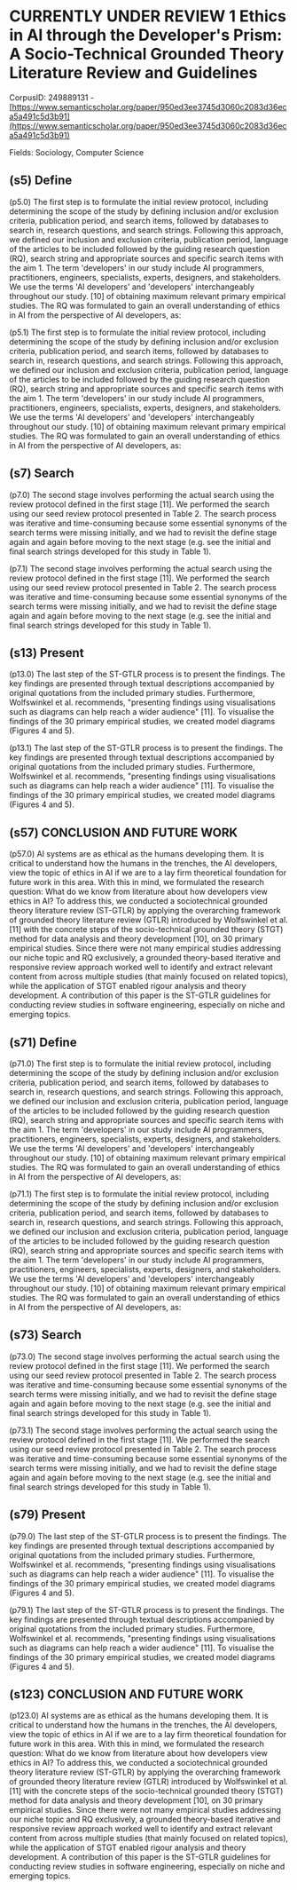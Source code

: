 # CURRENTLY UNDER REVIEW 1 Ethics in AI through the Developer's Prism: A Socio-Technical Grounded Theory Literature Review and Guidelines

CorpusID: 249889131 - [https://www.semanticscholar.org/paper/950ed3ee3745d3060c2083d36eca5a491c5d3b91](https://www.semanticscholar.org/paper/950ed3ee3745d3060c2083d36eca5a491c5d3b91)

Fields: Sociology, Computer Science

## (s5) Define
(p5.0) The first step is to formulate the initial review protocol, including determining the scope of the study by defining inclusion and/or exclusion criteria, publication period, and search items, followed by databases to search in, research questions, and search strings. Following this approach, we defined our inclusion and exclusion criteria, publication period, language of the articles to be included followed by the guiding research question (RQ), search string and appropriate sources and specific search items with the aim 1. The term 'developers' in our study include AI programmers, practitioners, engineers, specialists, experts, designers, and stakeholders. We use the terms 'AI developers' and 'developers' interchangeably throughout our study.   [10] of obtaining maximum relevant primary empirical studies. The RQ was formulated to gain an overall understanding of ethics in AI from the perspective of AI developers, as:

(p5.1) The first step is to formulate the initial review protocol, including determining the scope of the study by defining inclusion and/or exclusion criteria, publication period, and search items, followed by databases to search in, research questions, and search strings. Following this approach, we defined our inclusion and exclusion criteria, publication period, language of the articles to be included followed by the guiding research question (RQ), search string and appropriate sources and specific search items with the aim 1. The term 'developers' in our study include AI programmers, practitioners, engineers, specialists, experts, designers, and stakeholders. We use the terms 'AI developers' and 'developers' interchangeably throughout our study.   [10] of obtaining maximum relevant primary empirical studies. The RQ was formulated to gain an overall understanding of ethics in AI from the perspective of AI developers, as:
## (s7) Search
(p7.0) The second stage involves performing the actual search using the review protocol defined in the first stage [11]. We performed the search using our seed review protocol presented in Table 2. The search process was iterative and time-consuming because some essential synonyms of the search terms were missing initially, and we had to revisit the define stage again and again before moving to the next stage (e.g. see the initial and final search strings developed for this study in Table 1).

(p7.1) The second stage involves performing the actual search using the review protocol defined in the first stage [11]. We performed the search using our seed review protocol presented in Table 2. The search process was iterative and time-consuming because some essential synonyms of the search terms were missing initially, and we had to revisit the define stage again and again before moving to the next stage (e.g. see the initial and final search strings developed for this study in Table 1).
## (s13) Present
(p13.0) The last step of the ST-GTLR process is to present the findings. The key findings are presented through textual descriptions accompanied by original quotations from the included primary studies. Furthermore, Wolfswinkel et al. recommends, "presenting findings using visualisations such as diagrams can help reach a wider audience" [11]. To visualise the findings of the 30 primary empirical studies, we created model diagrams (Figures 4 and 5).

(p13.1) The last step of the ST-GTLR process is to present the findings. The key findings are presented through textual descriptions accompanied by original quotations from the included primary studies. Furthermore, Wolfswinkel et al. recommends, "presenting findings using visualisations such as diagrams can help reach a wider audience" [11]. To visualise the findings of the 30 primary empirical studies, we created model diagrams (Figures 4 and 5).
## (s57) CONCLUSION AND FUTURE WORK
(p57.0) AI systems are as ethical as the humans developing them. It is critical to understand how the humans in the trenches, the AI developers, view the topic of ethics in AI if we are to a lay firm theoretical foundation for future work in this area. With this in mind, we formulated the research question: What do we know from literature about how developers view ethics in AI? To address this, we conducted a sociotechnical grounded theory literature review (ST-GTLR) by applying the overarching framework of grounded theory literature review (GTLR) introduced by Wolfswinkel et al. [11] with the concrete steps of the socio-technical grounded theory (STGT) method for data analysis and theory development [10], on 30 primary empirical studies. Since there were not many empirical studies addressing our niche topic and RQ exclusively, a grounded theory-based iterative and responsive review approach worked well to identify and extract relevant content from across multiple studies (that mainly focused on related topics), while the application of STGT enabled rigour analysis and theory development. A contribution of this paper is the ST-GTLR guidelines for conducting review studies in software engineering, especially on niche and emerging topics.
## (s71) Define
(p71.0) The first step is to formulate the initial review protocol, including determining the scope of the study by defining inclusion and/or exclusion criteria, publication period, and search items, followed by databases to search in, research questions, and search strings. Following this approach, we defined our inclusion and exclusion criteria, publication period, language of the articles to be included followed by the guiding research question (RQ), search string and appropriate sources and specific search items with the aim 1. The term 'developers' in our study include AI programmers, practitioners, engineers, specialists, experts, designers, and stakeholders. We use the terms 'AI developers' and 'developers' interchangeably throughout our study.   [10] of obtaining maximum relevant primary empirical studies. The RQ was formulated to gain an overall understanding of ethics in AI from the perspective of AI developers, as:

(p71.1) The first step is to formulate the initial review protocol, including determining the scope of the study by defining inclusion and/or exclusion criteria, publication period, and search items, followed by databases to search in, research questions, and search strings. Following this approach, we defined our inclusion and exclusion criteria, publication period, language of the articles to be included followed by the guiding research question (RQ), search string and appropriate sources and specific search items with the aim 1. The term 'developers' in our study include AI programmers, practitioners, engineers, specialists, experts, designers, and stakeholders. We use the terms 'AI developers' and 'developers' interchangeably throughout our study.   [10] of obtaining maximum relevant primary empirical studies. The RQ was formulated to gain an overall understanding of ethics in AI from the perspective of AI developers, as:
## (s73) Search
(p73.0) The second stage involves performing the actual search using the review protocol defined in the first stage [11]. We performed the search using our seed review protocol presented in Table 2. The search process was iterative and time-consuming because some essential synonyms of the search terms were missing initially, and we had to revisit the define stage again and again before moving to the next stage (e.g. see the initial and final search strings developed for this study in Table 1).

(p73.1) The second stage involves performing the actual search using the review protocol defined in the first stage [11]. We performed the search using our seed review protocol presented in Table 2. The search process was iterative and time-consuming because some essential synonyms of the search terms were missing initially, and we had to revisit the define stage again and again before moving to the next stage (e.g. see the initial and final search strings developed for this study in Table 1).
## (s79) Present
(p79.0) The last step of the ST-GTLR process is to present the findings. The key findings are presented through textual descriptions accompanied by original quotations from the included primary studies. Furthermore, Wolfswinkel et al. recommends, "presenting findings using visualisations such as diagrams can help reach a wider audience" [11]. To visualise the findings of the 30 primary empirical studies, we created model diagrams (Figures 4 and 5).

(p79.1) The last step of the ST-GTLR process is to present the findings. The key findings are presented through textual descriptions accompanied by original quotations from the included primary studies. Furthermore, Wolfswinkel et al. recommends, "presenting findings using visualisations such as diagrams can help reach a wider audience" [11]. To visualise the findings of the 30 primary empirical studies, we created model diagrams (Figures 4 and 5).
## (s123) CONCLUSION AND FUTURE WORK
(p123.0) AI systems are as ethical as the humans developing them. It is critical to understand how the humans in the trenches, the AI developers, view the topic of ethics in AI if we are to a lay firm theoretical foundation for future work in this area. With this in mind, we formulated the research question: What do we know from literature about how developers view ethics in AI? To address this, we conducted a sociotechnical grounded theory literature review (ST-GTLR) by applying the overarching framework of grounded theory literature review (GTLR) introduced by Wolfswinkel et al. [11] with the concrete steps of the socio-technical grounded theory (STGT) method for data analysis and theory development [10], on 30 primary empirical studies. Since there were not many empirical studies addressing our niche topic and RQ exclusively, a grounded theory-based iterative and responsive review approach worked well to identify and extract relevant content from across multiple studies (that mainly focused on related topics), while the application of STGT enabled rigour analysis and theory development. A contribution of this paper is the ST-GTLR guidelines for conducting review studies in software engineering, especially on niche and emerging topics.
